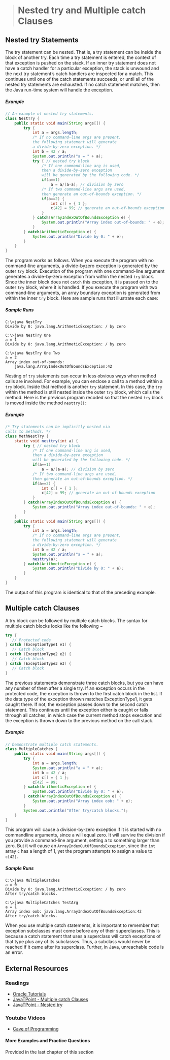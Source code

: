 ># Nested try and Multiple catch Clauses

## Nested try Statements

The try statement can be nested. That is, a try statement can be inside the block of another try. Each time a try statement is entered, the context of that exception is pushed on the stack. If an inner try statement does not have a catch handler for a particular exception, the stack is unwound and the next try statement’s catch handlers are inspected for a match. This continues until one of the catch statements succeeds, or until all of the nested try statements are exhausted. If no catch statement matches, then the Java run-time system will handle the exception.

##### Example

```java
// An example of nested try statements.
class NestTry {
    public static void main(String args[]) {
        try {
            int a = args.length;
            /* If no command-line args are present,
            the following statement will generate
            a divide-by-zero exception. */
            int b = 42 / a;
            System.out.println("a = " + a);
            try { // nested try block
                /* If one command-line arg is used,
                then a divide-by-zero exception
                will be generated by the following code. */
                if(a==1)
                    a = a/(a-a); // division by zero
                /* If two command-line args are used,
                then generate an out-of-bounds exception. */
                if(a==2) {
                    int c[] = { 1 };
                    c[42] = 99; // generate an out-of-bounds exception
                }
            } catch(ArrayIndexOutOfBoundsException e) {
                System.out.println("Array index out-of-bounds: " + e);
            }
        } catch(ArithmeticException e) {
            System.out.println("Divide by 0: " + e);
        }
    }
}
```

The program works as follows. When you execute the program with no command-line arguments, a divide-byzero exception is generated by the outer `try` block. Execution of the program with one command-line argument generates a divide-by-zero exception from within the nested `try` block. Since the inner block does not `catch` this exception, it is passed on to the outer `try` block, where it is handled. If you execute the program with two command-line arguments, an array boundary exception is generated from within the inner `try` block. Here are sample
runs that illustrate each case:

##### Sample Runs
    C:\>java NestTry
    Divide by 0: java.lang.ArithmeticException: / by zero

    C:\>java NestTry One
    a = 1
    Divide by 0: java.lang.ArithmeticException: / by zero
    
    C:\>java NestTry One Two
    a = 2
    Array index out-of-bounds:
        java.lang.ArrayIndexOutOfBoundsException:42


Nesting of `try` statements can occur in less obvious ways when method calls are involved. For example, you can enclose a call to a method within a `try` block. Inside that method is another `try` statement. In this case, the `try` within the method is still nested inside the outer `try` block, which calls the method. Here is the previous program recoded so that the nested `try` block is moved inside the method `nesttry()`:

##### Example
```java
/* Try statements can be implicitly nested via
calls to methods. */
class MethNestTry {
    static void nesttry(int a) {
        try { // nested try block
            /* If one command-line arg is used,
            then a divide-by-zero exception
            will be generated by the following code. */
            if(a==1)
                a = a/(a-a); // division by zero
            /* If two command-line args are used,
            then generate an out-of-bounds exception. */
            if(a==2) {
                int c[] = { 1 };
                c[42] = 99; // generate an out-of-bounds exception
            }
        } catch(ArrayIndexOutOfBoundsException e) {
            System.out.println("Array index out-of-bounds: " + e);
        }
    }
    public static void main(String args[]) {
        try {
            int a = args.length;
            /* If no command-line args are present,
            the following statement will generate
            a divide-by-zero exception. */
            int b = 42 / a;
            System.out.println("a = " + a);
            nesttry(a);
        } catch(ArithmeticException e) {
            System.out.println("Divide by 0: " + e);
        }
    }
}
```

The output of this program is identical to that of the preceding example.

## Multiple catch Clauses

A try block can be followed by multiple catch blocks. The syntax for multiple catch blocks looks like the following −

```java
try {
   // Protected code
} catch (ExceptionType1 e1) {
   // Catch block
} catch (ExceptionType2 e2) {
   // Catch block
} catch (ExceptionType3 e3) {
   // Catch block
}
```

The previous statements demonstrate three catch blocks, but you can have any number of them after a single try. If an exception occurs in the protected code, the exception is thrown to the first catch block in the list. If the data type of the exception thrown matches ExceptionType1, it gets caught there. If not, the exception passes down to the second catch statement. This continues until the exception either is caught or falls through all catches, in which case the current method stops execution and the exception is thrown down to the previous method on the call stack.

##### Example

```java
// Demonstrate multiple catch statements.
class MultipleCatches {
    public static void main(String args[]) {
        try {
            int a = args.length;
            System.out.println("a = " + a);
            int b = 42 / a;
            int c[] = { 1 };
            c[42] = 99;
        } catch(ArithmeticException e) {
            System.out.println("Divide by 0: " + e);
        } catch(ArrayIndexOutOfBoundsException e) {
            System.out.println("Array index oob: " + e);
        }
        System.out.println("After try/catch blocks.");
    }
}
```

This program will cause a division-by-zero exception if it is started with no commandline arguments, since a will equal zero. It will survive the division if you provide a command-line argument, setting a to something larger than zero. But it will cause an `ArrayIndexOutOfBoundsException`, since the `int` array `c` has a length of 1, yet the program attempts to assign a value to `c[42]`.

##### Sample Runs
    C:\>java MultipleCatches
    a = 0
    Divide by 0: java.lang.ArithmeticException: / by zero
    After try/catch blocks.

    C:\>java MultipleCatches TestArg
    a = 1
    Array index oob: java.lang.ArrayIndexOutOfBoundsException:42
    After try/catch blocks.


When you use multiple catch statements, it is important to remember that exception subclasses must come before any of their superclasses. This is because a catch statement that uses a superclass will catch exceptions of that type plus any of its subclasses. Thus, a subclass would never be reached if it came after its superclass. Further, in Java, unreachable code is an error.

## External Resources

### Readings

* [Oracle Tutorials](https://docs.oracle.com/javase/tutorial/essential/exceptions/catch.html)
* [JavaTPoint - Multiple catch Clauses](https://www.javatpoint.com/multiple-catch-block-in-java)
* [JavaTPoint - Nested try](https://www.javatpoint.com/nested-try-block)

### Youtube Videos

* [Cave of Programming](https://www.youtube.com/watch?v=odhReeuuCXo&list=PL9DF6E4B45C36D411&index=36)

#### More Examples and Practice Questions
Provided in the last chapter of this section
